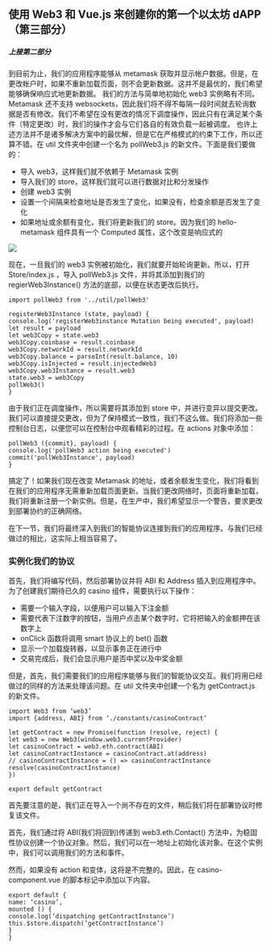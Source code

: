 ## 使用 Web3 和 Vue.js 来创建你的第一个以太坊 dAPP（第三部分）

##### 上接第二部分


到目前为止，我们的应用程序能够从 metamask 获取并显示帐户数据。但是，在更改帐户时，如果不重新加载页面，则不会更新数据。这并不是最优的，我们希望能够确保响应式地更新数据。
我们的方法与简单地初始化 web3 实例略有不同。Metamask 还不支持 websockets，因此我们将不得不每隔一段时间就去轮询数据是否有修改。我们不希望在没有更改的情况下调度操作，因此只有在满足某个条件（特定更改）时，我们的操作才会与它们各自的有效负载一起被调度。
也许上述方法并不是诸多解决方案中的最优解，但是它在严格模式的约束下工作，所以还算不错。在 util 文件夹中创建一个名为 pollWeb3.js 的新文件。下面是我们要做的：

- 导入 web3，这样我们就不依赖于 Metamask 实例
- 导入我们的 store，这样我们就可以进行数据对比和分发操作
- 创建 web3 实例
- 设置一个间隔来检查地址是否发生了变化，如果没有，检查余额是否发生了变化
- 如果地址或余额有变化，我们将更新我们的 store。因为我们的 hello-metamask 组件具有一个 Computed 属性，这个改变是响应式的

![](https://i.imgur.com/2oQaQC4.png)
   

现在，一旦我们的 web3 实例被初始化，我们就要开始轮询更新。所以，打开 Store/index.js ，导入 pollWeb3.js 文件，并将其添加到我们的 regierWeb3Instance() 方法的底部，以便在状态更改后执行。


    import pollWeb3 from '../util/pollWeb3'

    registerWeb3Instance (state, payload) {
    console.log('registerWeb3instance Mutation being executed', payload)
    let result = payload
    let web3Copy = state.web3
    web3Copy.coinbase = result.coinbase
    web3Copy.networkId = result.networkId
    web3Copy.balance = parseInt(result.balance, 10)
    web3Copy.isInjected = result.injectedWeb3
    web3Copy.web3Instance = result.web3
    state.web3 = web3Copy
    pollWeb3()
    }

由于我们正在调度操作，所以需要将其添加到 store 中，并进行变异以提交更改。我们可以直接提交更改，但为了保持模式一致性，我们不这么做。我们将添加一些控制台日志，以便您可以在控制台中观看精彩的过程。在 actions 对象中添加：

    pollWeb3 ({commit}, payload) {
    console.log('pollWeb3 action being executed')
    commit('pollWeb3Instance', payload)
    }

搞定了！如果我们现在改变 Metamask 的地址，或者余额发生变化，我们将看到在我们的应用程序无需重新加载页面更新。当我们更改网络时，页面将重新加载，我们将重新注册一个新实例。但是，在生产中，我们希望显示一个警告，要求更改到部署协约的正确网络。

在下一节，我们将最终深入到我们的智能协议连接到我们的应用程序。与我们已经做过的相比，这实际上相当容易了。

### 实例化我们的协议

首先，我们将编写代码，然后部署协议并将 ABI 和 Address 插入到应用程序中。为了创建我们期待已久的 casino 组件，需要执行以下操作：

- 需要一个输入字段，以便用户可以输入下注金额
- 需要代表下注数字的按钮，当用户点击某个数字时，它将把输入的金额押在该数字上
- onClick 函数将调用 smart 协议上的 bet() 函数
- 显示一个加载旋转器，以显示事务正在进行中
- 交易完成后，我们会显示用户是否中奖以及中奖金额

但是，首先，我们需要我们的应用程序能够与我们的智能协议交互。我们将用已经做过的同样的方法来处理该问题。在 util 文件夹中创建一个名为 getContract.js 的新文件。

    import Web3 from ‘web3’
    import {address, ABI} from ‘./constants/casinoContract’

    let getContract = new Promise(function (resolve, reject) {
    let web3 = new Web3(window.web3.currentProvider)
    let casinoContract = web3.eth.contract(ABI)
    let casinoContractInstance = casinoContract.at(address)
    // casinoContractInstance = () => casinoContractInstance
    resolve(casinoContractInstance)
    })

    export default getContract

首先要注意的是，我们正在导入一个尚不存在的文件，稍后我们将在部署协议时修复该文件。

首先，我们通过将 ABI(我们将回到)传递到 web3.eth.Contact() 方法中，为稳固性协议创建一个协议对象。然后，我们可以在一地址上初始化该对象。在这个实例中，我们可以调用我们的方法和事件。

然而，如果没有 action 和变体，这将是不完整的。因此，在 casino-component.vue 的脚本标记中添加以下内容。


    export default {
    name: ‘casino’,
    mounted () {
    console.log(‘dispatching getContractInstance’)
    this.$store.dispatch(‘getContractInstance’)
    }
    }


